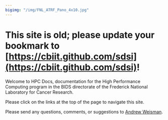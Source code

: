 ```yaml
---
bigimg: "/img/FNL_ATRF_Pano_4x10.jpg"
---
```

# This site is old; please update your bookmark to [https://cbiit.github.com/sdsi](https://cbiit.github.com/sdsi)!

Welcome to HPC Docs, documentation for the High Performance Computing program in the BIDS directorate of the Frederick National Laboratory for Cancer Research.

Please click on the links at the top of the page to navigate this site.

Please send any questions, comments, or suggestions to [Andrew Weisman](mailto:andrew.weisman@nih.gov).
